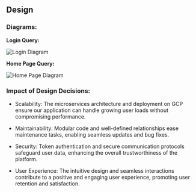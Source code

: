 ## **Design**


### Diagrams:<a id="diagrams"></a>

**Login Query:**

![Login Diagram](/images/image1.png "Login Diagram")

**Home Page Query:**


![Home Page Diagram](/images/image2.png "Home Page")

### **Impact of Design Decisions:**<a id="impact-of-design-decisions"></a>

- Scalability: The microservices architecture and deployment on GCP ensure our application can handle growing user loads without compromising performance.

- Maintainability: Modular code and well-defined relationships ease maintenance tasks, enabling seamless updates and bug fixes.

- Security: Token authentication and secure communication protocols safeguard user data, enhancing the overall trustworthiness of the platform.

- User Experience: The intuitive design and seamless interactions contribute to a positive and engaging user experience, promoting user retention and satisfaction.